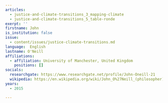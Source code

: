 ```yaml
---
articles:
  - justice-and-climate-transitions_3_mapping-climate
  - justice-and-climate-transitions_5_table-ronde
exerpt: ''
firstname: John
is_institution: false
issue:
  - content/issues/justice-climate-transitions.md
language:  English
lastname: O'Neill
affiliations:
  - affiliation: University of Manchester, United Kingdom
    positions: []
socials:
  researchgate: https://www.researchgate.net/profile/John-Oneill-21
  wikipedia: https://en.wikipedia.org/wiki/John_O%27Neill_(philosopher)
years:
  - 2015

---
```

